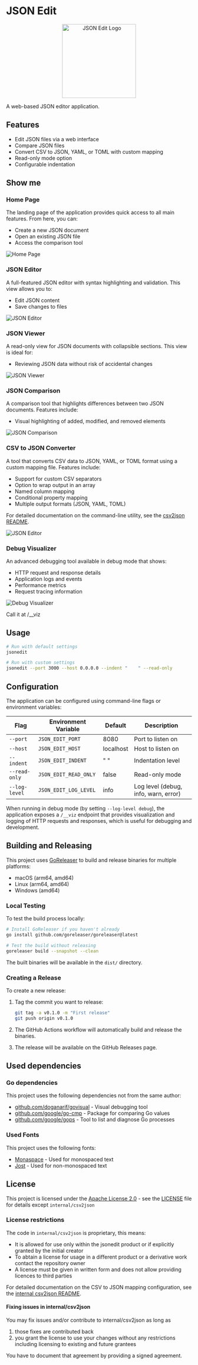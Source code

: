 # JSON Edit

<p align="center">
  <img src="assets/logo.svg" alt="JSON Edit Logo" width="200">
</p>

A web-based JSON editor application.

## Features

- Edit JSON files via a web interface
- Compare JSON files
- Convert CSV to JSON, YAML, or TOML with custom mapping
- Read-only mode option
- Configurable indentation

## Show me

### Home Page

The landing page of the application provides quick access to all main features. From here, you can:

- Create a new JSON document
- Open an existing JSON file
- Access the comparison tool

![Home Page](page_assets/home.png)

### JSON Editor

A full-featured JSON editor with syntax highlighting and validation. This view allows you to:

- Edit JSON content
- Save changes to files

![JSON Editor](page_assets/edit.png)

### JSON Viewer

A read-only view for JSON documents with collapsible sections. This view is ideal for:

- Reviewing JSON data without risk of accidental changes

![JSON Viewer](page_assets/view.png)

### JSON Comparison

A comparison tool that highlights differences between two JSON documents. Features include:

- Visual highlighting of added, modified, and removed elements

![JSON Comparison](page_assets/compare.png)

### CSV to JSON Converter

A tool that converts CSV data to JSON, YAML, or TOML format using a custom mapping file. Features include:

- Support for custom CSV separators
- Option to wrap output in an array
- Named column mapping
- Conditional property mapping
- Multiple output formats (JSON, YAML, TOML)

For detailed documentation on the command-line utility, see the [csv2json README](cmd/csv2json/README.md).

![JSON Editor](page_assets/csv2json.png)

### Debug Visualizer

An advanced debugging tool available in debug mode that shows:

- HTTP request and response details
- Application logs and events
- Performance metrics
- Request tracing information

![Debug Visualizer](page_assets/visualizer.png)

Call it at /__viz

## Usage

```bash
# Run with default settings
jsonedit

# Run with custom settings
jsonedit --port 3000 --host 0.0.0.0 --indent "    " --read-only
```

## Configuration

The application can be configured using command-line flags or environment variables:

| Flag | Environment Variable | Default | Description |
|------|---------------------|---------|-------------|
| `--port` | `JSON_EDIT_PORT` | 8080 | Port to listen on |
| `--host` | `JSON_EDIT_HOST` | localhost | Host to listen on |
| `--indent` | `JSON_EDIT_INDENT` | "  " | Indentation level |
| `--read-only` | `JSON_EDIT_READ_ONLY` | false | Read-only mode |
| `--log-level` | `JSON_EDIT_LOG_LEVEL` | info | Log level (debug, info, warn, error) |

When running in debug mode (by setting `--log-level debug`), the application exposes a `/__viz` endpoint that provides visualization and logging of HTTP requests and responses, which is useful for debugging and development.

## Building and Releasing

This project uses [GoReleaser](https://goreleaser.com/) to build and release binaries for multiple platforms:

- macOS (arm64, amd64)
- Linux (arm64, amd64)
- Windows (amd64)

### Local Testing

To test the build process locally:

```bash
# Install GoReleaser if you haven't already
go install github.com/goreleaser/goreleaser@latest

# Test the build without releasing
goreleaser build --snapshot --clean
```

The built binaries will be available in the `dist/` directory.

### Creating a Release

To create a new release:

1. Tag the commit you want to release:

   ```bash
   git tag -a v0.1.0 -m "First release"
   git push origin v0.1.0
   ```

2. The GitHub Actions workflow will automatically build and release the binaries.

3. The release will be available on the GitHub Releases page.

## Used dependencies

### Go dependencies

This project uses the following dependencies not from the same author:

- [github.com/doganarif/govisual](https://github.com/doganarif/govisual) - Visual debugging tool
- [github.com/google/go-cmp](https://github.com/google/go-cmp) - Package for comparing Go values
- [github.com/google/gops](https://github.com/google/gops) - Tool to list and diagnose Go processes

### Used Fonts

This project uses the following fonts:

- [Monaspace](https://github.com/githubnext/monaspace) - Used for monospaced text
- [Jost](https://github.com/indestructible-type/Jost) - Used for non-monospaced text

## License

This project is licensed under the [Apache License 2.0](LICENSE) - see the [LICENSE](LICENSE) file for details except `internal/csv2json`

### License restrictions

The code in `internal/csv2json` is proprietary, this means:

- It is allowed for use only within the jsonedit product or if explicitly granted by the initial creator
- To abtain a license for usage in a different product or a derivative work contact the repository owner
- A license must be given in written form and does not allow providing licences to third parties

For detailed documentation on the CSV to JSON mapping configuration, see the [internal csv2json README](internal/csv2json/README.md).

#### Fixing issues in internal/csv2json

You may fix issues and/or contribute to internal/csv2json as long as

1. those fixes are contributed back
2. you grant the license to use your changes without any restrictions including licensing to existing and future grantees

You have to document that agreement by providing a signed agreement.
